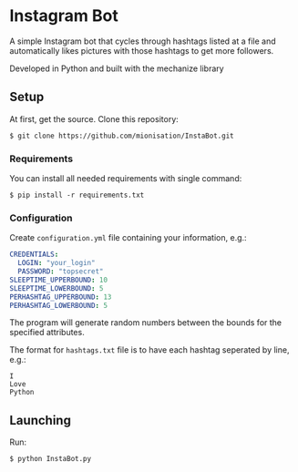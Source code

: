 # Instagram Bot

A simple Instagram bot that cycles through hashtags listed at a file and automatically likes pictures with those hashtags to get more followers.

Developed in Python and built with the mechanize library

## Setup

At first, get the source. Clone this repository:

    $ git clone https://github.com/mionisation/InstaBot.git

### Requirements

You can install all needed requirements with single command:

    $ pip install -r requirements.txt

### Configuration

Create `configuration.yml` file containing your information, e.g.:

```yaml
CREDENTIALS:
  LOGIN: "your_login"
  PASSWORD: "topsecret"
SLEEPTIME_UPPERBOUND: 10
SLEEPTIME_LOWERBOUND: 5
PERHASHTAG_UPPERBOUND: 13
PERHASHTAG_LOWERBOUND: 5
```

The program will generate random numbers between the bounds for the specified attributes.

The format for `hashtags.txt` file is to have each hashtag seperated by line, e.g.:

```
I
Love
Python
```
## Launching

Run:

    $ python InstaBot.py
